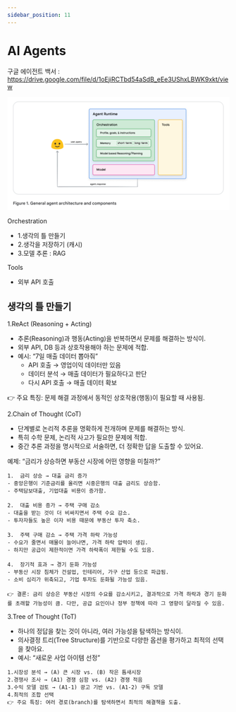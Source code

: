 ```yaml
---
sidebar_position: 11
---
```


# AI Agents    


구글 에이전트 백서 : https://drive.google.com/file/d/1oEjiRCTbd54aSdB_eEe3UShxLBWK9xkt/view    


![Alt text](image-8.png)  

Orchestration  
- 1.생각의 틀 만들기
- 2.생각을 저장하기 (캐시)  
- 3.모델 추론 : RAG  

Tools  
- 외부 API 호출   


## 생각의 틀 만들기


1.ReAct (Reasoning + Acting)
- 추론(Reasoning)과 행동(Acting)을 반복하면서 문제를 해결하는 방식이.
- 외부 API, DB 등과 상호작용해야 하는 문제에 적합.  
- 예시: “7일 매출 데이터 뽑아줘”  
  - API 호출 → 영업이익 데이터만 있음  
  - 데이터 분석 → 매출 데이터가 필요하다고 판단 
  - 다시 API 호출 → 매출 데이터 확보  

👉 주요 특징: 문제 해결 과정에서 동적인 상호작용(행동)이 필요할 때 사용됨.  

2.Chain of Thought (CoT)
- 단계별로 논리적 추론을 명확하게 전개하며 문제를 해결하는 방식.
- 특히 수학 문제, 논리적 사고가 필요한 문제에 적합.
- 중간 추론 과정을 명시적으로 서술하면, 더 정확한 답을 도출할 수 있어요.

예제: “금리가 상승하면 부동산 시장에 어떤 영향을 미칠까?”
```
1.	금리 상승 → 대출 금리 증가
- 중앙은행이 기준금리를 올리면 시중은행의 대출 금리도 상승함.
- 주택담보대출, 기업대출 비용이 증가함.

2.	대출 비용 증가 → 주택 구매 감소
- 대출을 받는 것이 더 비싸지면서 주택 수요 감소.
- 투자자들도 높은 이자 비용 때문에 부동산 투자 축소.

3.	주택 구매 감소 → 주택 가격 하락 가능성
- 수요가 줄면서 매물이 늘어나면, 가격 하락 압력이 생김.
- 하지만 공급이 제한적이면 가격 하락폭이 제한될 수도 있음.

4.	장기적 효과 → 경기 둔화 가능성
- 부동산 시장 침체가 건설업, 인테리어, 가구 산업 등으로 파급됨.
- 소비 심리가 위축되고, 기업 투자도 둔화될 가능성 있음.

👉 결론: 금리 상승은 부동산 시장의 수요를 감소시키고, 결과적으로 가격 하락과 경기 둔화를 초래할 가능성이 큼. 다만, 공급 요인이나 정부 정책에 따라 그 영향이 달라질 수 있음.
```

3.Tree of Thought (ToT)
- 하나의 정답을 찾는 것이 아니라, 여러 가능성을 탐색하는 방식이.
- 의사결정 트리(Tree Structure)를 기반으로 다양한 옵션을 평가하고 최적의 선택을 찾아요.
- 예시: “새로운 사업 아이템 선정”
```
1.시장성 분석 → (A) 큰 시장 vs. (B) 작은 틈새시장
2.경쟁사 조사 → (A1) 경쟁 심함 vs. (A2) 경쟁 적음
3.수익 모델 검토 → (A1-1) 광고 기반 vs. (A1-2) 구독 모델
4.최적의 조합 선택
👉 주요 특징: 여러 경로(branch)를 탐색하면서 최적의 해결책을 도출.
```

